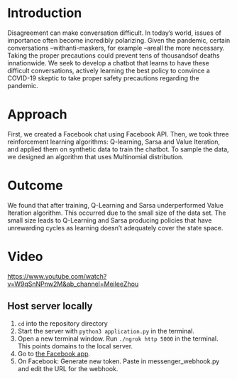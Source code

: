 # Introduction
Disagreement can make conversation difficult. In today’s world, issues of importance often become incredibly polarizing. Given the pandemic, certain conversations –withanti-maskers, for example –areall the more necessary. Taking the proper precautions could prevent tens of thousandsof deaths innationwide. We seek to develop a chatbot that learns to have these difficult conversations, actively learning the best policy to convince a COVID-19 skeptic to take proper safety precautions regarding the pandemic.

# Approach
First, we created a Facebook chat using Facebook API. Then, we took three reinforcement learning algorithms: Q-learning, Sarsa and Value Iteration, and applied them on synthetic data to train the chatbot. To sample the data, we designed an algorithm that uses Multinomial distribution.

# Outcome
We found that after training, Q-Learning and Sarsa underperformed Value Iteration algorithm. This occurred due to the small size of the data set. The small size leads to Q-Learning and Sarsa producing policies that have unrewarding cycles as learning doesn’t adequately cover the state space.

# Video

https://www.youtube.com/watch?v=W9qSnNPnw2M&ab_channel=MeileeZhou

## Host server locally

1) `cd` into the repository directory
2) Start the server with `python3 application.py` in the terminal.
3) Open a new terminal window. Run `./ngrok http 5000` in the terminal. This points domains to the local server.
4) Go to <a href="https://developers.facebook.com/apps/3387528317990455/messenger/settings/">the Facebook app</a>. 
5) On Facebook: Generate new token. Paste in messenger_webhook.py and edit the URL for the webhook.

